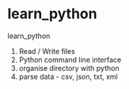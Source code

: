 # learn_python
learn_python
1. Read / Write files
2. Python command line interface
3. organise directory with python
4. parse data - csv, json, txt, xml